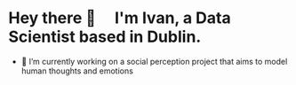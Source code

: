 <h1>Hey there 👋 ⠀ I'm Ivan, a <span color='2997ff'>Data Scientist</span> based in Dublin.</h1>

- 🔭 I’m currently working on a social perception project that aims to model human thoughts and emotions

<!--
**ivanachillee/ivanachillee** is a ✨ _special_ ✨ repository because its `README.md` (this file) appears on your GitHub profile.

Here are some ideas to get you started:

- 🔭 I’m currently working on ...
- 🌱 I’m currently learning ...
- 👯 I’m looking to collaborate on ...
- 🤔 I’m looking for help with ...
- 💬 Ask me about ...
- 📫 How to reach me: ...
- 😄 Pronouns: ...
- ⚡ Fun fact: ...
-->
